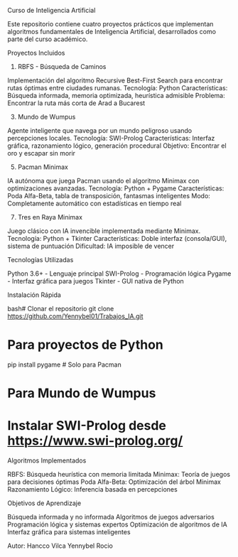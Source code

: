 Curso de Inteligencia Artificial

Este repositorio contiene cuatro proyectos prácticos que implementan algoritmos fundamentales de Inteligencia Artificial, desarrollados como parte del curso académico.

Proyectos Incluidos
1. RBFS - Búsqueda de Caminos

Implementación del algoritmo Recursive Best-First Search para encontrar rutas óptimas entre ciudades rumanas.
Tecnología: Python
Características: Búsqueda informada, memoria optimizada, heurística admisible
Problema: Encontrar la ruta más corta de Arad a Bucarest

3. Mundo de Wumpus

Agente inteligente que navega por un mundo peligroso usando percepciones locales.
Tecnología: SWI-Prolog
Características: Interfaz gráfica, razonamiento lógico, generación procedural
Objetivo: Encontrar el oro y escapar sin morir

5. Pacman Minimax

IA autónoma que juega Pacman usando el algoritmo Minimax con optimizaciones avanzadas.
Tecnología: Python + Pygame
Características: Poda Alfa-Beta, tabla de transposición, fantasmas inteligentes
Modo: Completamente automático con estadísticas en tiempo real

7. Tres en Raya Minimax

Juego clásico con IA invencible implementada mediante Minimax.
Tecnología: Python + Tkinter
Características: Doble interfaz (consola/GUI), sistema de puntuación
Dificultad: IA imposible de vencer

Tecnologías Utilizadas

Python 3.6+ - Lenguaje principal
SWI-Prolog - Programación lógica
Pygame - Interfaz gráfica para juegos
Tkinter - GUI nativa de Python

Instalación Rápida

bash# Clonar el repositorio
git clone https://github.com/Yennybel01/Trabajos_IA.git
# Para proyectos de Python
pip install pygame  # Solo para Pacman
# Para Mundo de Wumpus
# Instalar SWI-Prolog desde https://www.swi-prolog.org/

Algoritmos Implementados

RBFS: Búsqueda heurística con memoria limitada
Minimax: Teoría de juegos para decisiones óptimas
Poda Alfa-Beta: Optimización del árbol Minimax
Razonamiento Lógico: Inferencia basada en percepciones

Objetivos de Aprendizaje

Búsqueda informada y no informada
Algoritmos de juegos adversarios
Programación lógica y sistemas expertos
Optimización de algoritmos de IA
Interfaz gráfica para sistemas inteligentes

Autor: Hancco Vilca Yennybel Rocio
